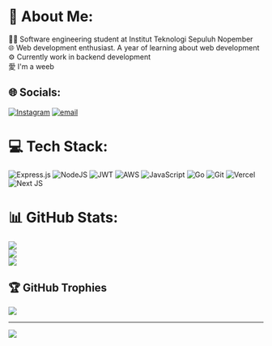 # 💫 About Me:
👨‍💻 Software engineering student at Institut Teknologi Sepuluh Nopember<br>🌐 Web development enthusiast. A year of learning about web development<br>⚙️ Currently work in backend development<br>愛 I'm a weeb


## 🌐 Socials:
[![Instagram](https://img.shields.io/badge/Instagram-%23E4405F.svg?logo=Instagram&logoColor=white)](https://instagram.com/aldoger_bn) [![email](https://img.shields.io/badge/Email-D14836?logo=gmail&logoColor=white)](mailto:nainggolanben12@gmail.com) 

# 💻 Tech Stack:
![Express.js](https://img.shields.io/badge/express.js-%23404d59.svg?style=for-the-badge&logo=express&logoColor=%2361DAFB) ![NodeJS](https://img.shields.io/badge/node.js-6DA55F?style=for-the-badge&logo=node.js&logoColor=white) ![JWT](https://img.shields.io/badge/JWT-black?style=for-the-badge&logo=JSON%20web%20tokens)  ![AWS](https://img.shields.io/badge/AWS-%23FF9900.svg?style=for-the-badge&logo=amazon-aws&logoColor=white) ![JavaScript](https://img.shields.io/badge/javascript-%23323330.svg?style=for-the-badge&logo=javascript&logoColor=%23F7DF1E) ![Go](https://img.shields.io/badge/go-%2300ADD8.svg?style=for-the-badge&logo=go&logoColor=white) ![Git](https://img.shields.io/badge/git-%23F05033.svg?style=for-the-badge&logo=git&logoColor=white) ![Vercel](https://img.shields.io/badge/vercel-%23000000.svg?style=for-the-badge&logo=vercel&logoColor=white) ![Next JS](https://img.shields.io/badge/Next-black?style=for-the-badge&logo=next.js&logoColor=white)
# 📊 GitHub Stats:
![](https://github-readme-stats.vercel.app/api?username=aldoger&theme=tokyonight&hide_border=false&include_all_commits=false&count_private=false)<br/>
![](https://nirzak-streak-stats.vercel.app/?user=aldoger&theme=tokyonight&hide_border=false)<br/>
![](https://github-profile-summary-cards.vercel.app/api/cards/most-commit-language?username=aldoger&theme=tokyonight)


## 🏆 GitHub Trophies
![](https://github-profile-trophy.vercel.app/?username=aldoger&theme=tokyonight&no-frame=false&no-bg=true&margin-w=4)

---
[![](https://visitcount.itsvg.in/api?id=aldoger&icon=5&color=1)](https://visitcount.itsvg.in)

<!-- Proudly created with GPRM ( https://gprm.itsvg.in ) -->
